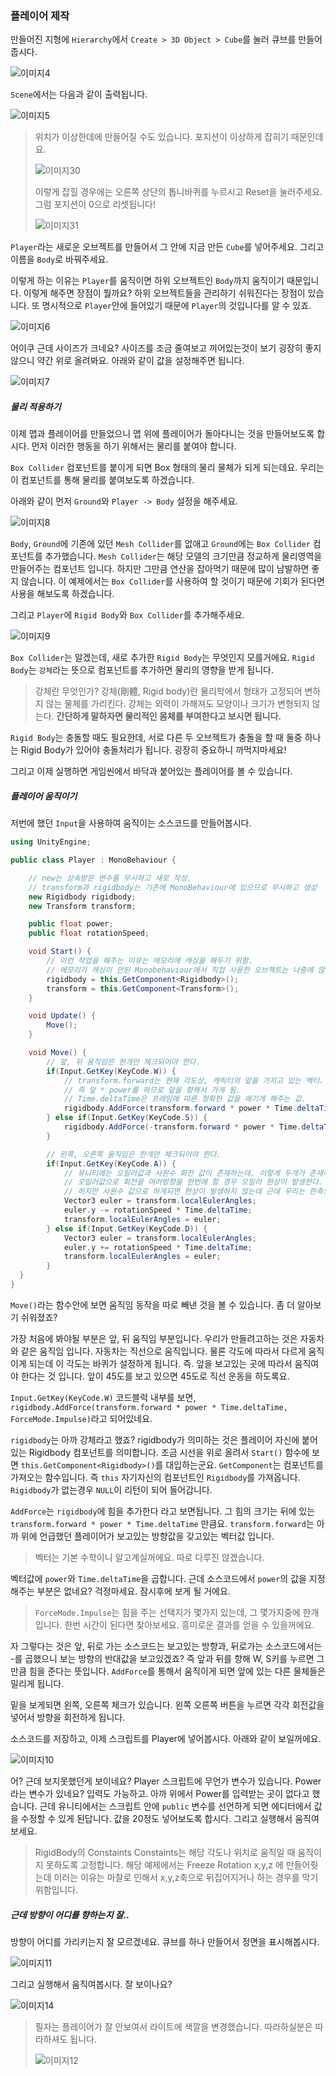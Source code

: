 ### 플레이어 제작

만들어진 지형에 `Hierarchy`에서 `Create > 3D Object > Cube`를 눌러 큐브를 만들어줍시다.

![이미지4](https://github.com/Vallista/unity-3d-teaching-material/blob/master/Image/Chapter-5/4.png?raw=true)

`Scene`에서는 다음과 같이 출력됩니다.

![이미지5](https://github.com/Vallista/unity-3d-teaching-material/blob/master/Image/Chapter-5/5.png?raw=true)

> 위치가 이상한데에 만들어질 수도 있습니다. 포지션이 이상하게 잡히기 때문인데요.
>
> ![이미지30](https://github.com/Vallista/unity-3d-teaching-material/blob/master/Image/Chapter-5/30.png?raw=true)
>
> 이렇게 잡힐 경우에는 오른쪽 상단의 톱니바퀴를 누르시고 Reset을 눌러주세요. 그럼 포지션이 0으로 리셋됩니다!
>
> ![이미지31](https://github.com/Vallista/unity-3d-teaching-material/blob/master/Image/Chapter-5/31.png?raw=true)

`Player`라는 새로운 오브젝트를 만들어서 그 안에 지금 만든 `Cube`를 넣어주세요. 그리고 이름을 `Body`로 바꿔주세요.

이렇게 하는 이유는 `Player`를 움직이면 하위 오브젝트인 `Body`까지 움직이기 때문입니다. 이렇게 해주면 장점이 뭘까요? 하위 오브젝트들을 관리하기 쉬워진다는 장점이 있습니다. 또 명시적으로 `Player`안에 들어있기 때문에 `Player`의 것입니다를 알 수 있죠.

![이미지6](https://github.com/Vallista/unity-3d-teaching-material/blob/master/Image/Chapter-5/6.png?raw=true)

어이쿠 근데 사이즈가 크네요? 사이즈를 조금 줄여보고 끼어있는것이 보기 굉장히 좋지 않으니 약간 위로 올려봐요. 아래와 같이 값을 설정해주면 됩니다.

![이미지7](https://github.com/Vallista/unity-3d-teaching-material/blob/master/Image/Chapter-5/7.png?raw=true)

##### 물리 적용하기

이제 맵과 플레이어를 만들었으니 맵 위에 플레이어가 돌아다니는 것을 만들어보도록 합시다. 먼저 이러한 행동을 하기 위해서는 물리를 붙여야 합니다.

`Box Collider` 컴포넌트를 붙이게 되면 Box 형태의 물리 물체가 되게 되는데요. 우리는 이 컴포넌트를 통해 물리를 붙여보도록 하겠습니다.

아래와 같이 먼저 `Ground`와 `Player -> Body` 설정을 해주세요.

![이미지8](https://github.com/Vallista/unity-3d-teaching-material/blob/master/Image/Chapter-5/8.png?raw=true)

`Body`, `Ground`에 기존에 있던 `Mesh Collider`를 없애고 `Ground`에는 `Box Collider` 컴포넌트를 추가했습니다. `Mesh Collider`는 해당 모델의 크기만큼 정교하게 물리영역을 만들어주는 컴포넌트 입니다. 하지만 그만큼 연산을 잡아먹기 때문에 많이 남발하면 좋지 않습니다. 이 예제에서는 `Box Collider`를 사용하여 할 것이기 때문에 기회가 된다면 사용을 해보도록 하겠습니다.

그리고 `Player`에 `Rigid Body`와 `Box Collider`를 추가해주세요.

![이미지9](https://github.com/Vallista/unity-3d-teaching-material/blob/master/Image/Chapter-5/9.png?raw=true)

`Box Collider`는 알겠는데, 새로 추가한 `Rigid Body`는 무엇인지 모를거에요. `Rigid Body`는 `강체`라는 뜻으로 컴포넌트를 추가하면 물리의 영향을 받게 됩니다.

> 강체란 무엇인가?
> 강체(剛體, Rigid body)란 물리학에서 형태가 고정되어 변하지 않는 물체를 가리킨다. 강체는 외력이 가해져도 모양이나 크기가 변형되지 않는다.
> **간단하게 말하자면 물리적인 몸체를 부여한다고 보시면 됩니다.**

`Rigid Body`는 충돌할 때도 필요한데, 서로 다른 두 오브젝트가 충돌을 할 때 둘중 하나는 Rigid Body가 있어야 충돌처리가 됩니다. 굉장히 중요하니 까먹지마세요!

그리고 이제 실행하면 게임씬에서 바닥과 붙어있는 플레이어를 볼 수 있습니다.

##### 플레이어 움직이기

저번에 했던 `Input`을 사용하여 움직이는 소스코드를 만들어봅시다.

```csharp
using UnityEngine;

public class Player : MonoBehaviour {

	// new는 상속받은 변수를 무시하고 새로 작성.
	// transform과 rigidbody는 기존에 MonoBehaviour에 있으므로 무시하고 생성
	new Rigidbody rigidbody;
	new Transform transform;

	public float power;
	public float rotationSpeed;

	void Start() {
		// 이런 작업을 해주는 이유는 메모리에 캐싱을 해두기 위함.
		// 메모리가 캐싱이 안된 Monobehaviour에서 직접 사용한 오브젝트는 나중에 많이 사용할 때 부하가 일어남.
		rigidbody = this.GetComponent<Rigidbody>();
		transform = this.GetComponent<Transform>();
	}

	void Update() {
		Move();
	}

	void Move() {
		// 앞, 뒤 움직임은 한개만 체크되어야 한다.
		if(Input.GetKey(KeyCode.W)) {
			// transform.forward는 현재 각도상, 캐릭터의 앞을 가지고 있는 벡터.'
			// 즉 앞 * power를 하므로 앞을 향해서 가게 됨.
			// Time.deltaTime은 프레임에 따른 정확한 값을 매기게 해주는 값.
			rigidbody.AddForce(transform.forward * power * Time.deltaTime, ForceMode.Impulse);
		} else if(Input.GetKey(KeyCode.S)) {
			rigidbody.AddForce(-transform.forward * power * Time.deltaTime, ForceMode.Impulse);
		}

		// 왼쪽, 오른쪽 움직임은 한개만 체크되어야 한다.
		if(Input.GetKey(KeyCode.A)) {
			// 유니티에는 오일러값과 사원수 회전 값이 존재하는데, 이렇게 두개가 존재하는 이유는 오일러 현상을 방지하기 위함.
			// 오일러값으로 회전을 여러방향을 한번에 할 경우 오일러 현상이 발생한다.
			// 하지만 사원수 값으로 하게되면 현상이 발생하지 않는데 근데 우리는 한축으로만 회전하므로 상관없어서 오일러 값으로 사용함.
			Vector3 euler = transform.localEulerAngles;
			euler.y -= rotationSpeed * Time.deltaTime;
			transform.localEulerAngles = euler;
		} else if(Input.GetKey(KeyCode.D)) {
			Vector3 euler = transform.localEulerAngles;
			euler.y += rotationSpeed * Time.deltaTime;
			transform.localEulerAngles = euler;
		}
  }
}
```

`Move()`라는 함수안에 보면 움직임 동작을 따로 빼낸 것을 볼 수 있습니다. 좀 더 알아보기 쉬워졌죠?

가장 처음에 봐야될 부분은 앞, 뒤 움직임 부분입니다. 우리가 만들려고하는 것은 자동차와 같은 움직임 입니다. 자동차는 직선으로 움직입니다. 물론 각도에 따라서 다르게 움직이게 되는데 이 각도는 바퀴가 설정하게 됩니다. 즉. 앞을 보고있는 곳에 따라서 움직여야 한다는 것 입니다. 앞이 45도를 보고 있으면 45도로 직선 운동을 하도록요.

`Input.GetKey(KeyCode.W)` 코드블럭 내부를 보면, `rigidbody.AddForce(transform.forward * power * Time.deltaTime, ForceMode.Impulse)`라고 되어있네요.

`rigidbody`는 아까 강체라고 했죠? rigidbody가 의미하는 것은 플레이어 자신에 붙어있는 Rigidbody 컴포넌트를 의미합니다. 조금 시선을 위로 올려서 `Start()` 함수에 보면 `this.GetComponent<Rigidbody>()`를 대입하는군요. `GetComponent`는 컴포넌트를 가져오는 함수입니다. 즉 `this` 자기자신의 컴포넌트인 `Rigidbody`를 가져옵니다. `Rigidbody`가 없는경우 `NULL`이 리턴이 되어 들어갑니다.

`AddForce`는 `rigidbody`에 힘을 추가한다 라고 보면됩니다. 그 힘의 크기는 뒤에 있는 `transform.forward * power * Time.deltaTime` 만큼요. `transform.forward`는 아까 위에 언급했던 플레이어가 보고있는 방향값을 갖고있는 벡터값 입니다.

> 벡터는 기본 수학이니 알고계실꺼에요. 따로 다루진 않겠습니다.

벡터값에 `power`와 `Time.deltaTime`을 곱합니다. 근데 소스코드에서 `power`의 값을 지정해주는 부분은 없네요? 걱정마세요. 잠시후에 보게 될 거에요.

> `ForceMode.Impulse`는 힘을 주는 선택지가 몇가지 있는데, 그 몇가지중에 한개입니다. 한번 시간이 된다면 찾아보세요. 흥미로운 결과를 얻을 수 있을꺼에요.

자 그렇다는 것은 앞, 뒤로 가는 소스코드는 보고있는 방향과, 뒤로가는 소스코드에서는 -를 곱했으니 보는 방향의 반대값을 보고있겠죠? 즉 앞과 뒤를 향해 W, S키를 누르면 그만큼 힘을 준다는 뜻입니다. `AddForce`를 통해서 움직이게 되면 앞에 있는 다른 물체들은 밀리게 됩니다.

밑을 보게되면 왼쪽, 오른쪽 체크가 있습니다.
왼쪽 오른쪽 버튼을 누르면 각각 회전값을 넣어서 방향을 회전하게 됩니다.

소스코드를 저장하고, 이제 스크립트를 Player에 넣어봅시다. 아래와 같이 보일꺼에요.

![이미지10](https://github.com/Vallista/unity-3d-teaching-material/blob/master/Image/Chapter-5/10.png?raw=true)

어? 근데 보지못했던게 보이네요? Player 스크립트에 무언가 변수가 있습니다. Power라는 변수가 있네요? 입력도 가능하고. 아까 위에서 Power를 입력받는 곳이 없다고 했습니다. 근데 유니티에서는 스크립트 안에 `public` 변수를 선언하게 되면 에디터에서 값을 수정할 수 있게 된답니다. 값을 20정도 넣어보도록 합시다. 그리고 실행해서 움직여보세요.

> RigidBody의 Constaints
> Constaints는 해당 각도나 위치로 움직일 때 움직이지 못하도록 고정합니다.
> 해당 예제에서는 Freeze Rotation x,y,z 에 만들어줫는데 이러는 이유는 마찰로 인해서 x,y,z축으로 뒤집어지거나 하는 경우를 막기 위함입니다.

##### 근데 방향이 어디를 향하는지 잘..

방향이 어디를 가리키는지 잘 모르겠네요. 큐브를 하나 만들어서 정면을 표시해봅시다.

![이미지11](https://github.com/Vallista/unity-3d-teaching-material/blob/master/Image/Chapter-5/11.png?raw=true)

그리고 실행해서 움직여봅시다. 잘 보이나요?

![이미지14](https://github.com/Vallista/unity-3d-teaching-material/blob/master/Image/Chapter-5/14.png?raw=true)

> 필자는 플레이어가 잘 안보여서 라이트에 색깔을 변경했습니다. 따라하실분은 따라하셔도 됩니다.
>
> ![이미지12](https://github.com/Vallista/unity-3d-teaching-material/blob/master/Image/Chapter-5/12.png?raw=true)
